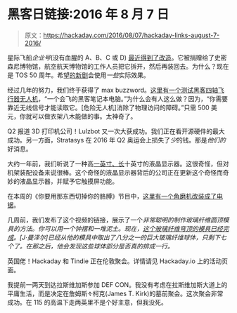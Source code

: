 # 黑客日链接:2016 年 8 月 7 日

> 原文：<https://hackaday.com/2016/08/07/hackaday-links-august-7-2016/>

星际飞船*企业号*(没有血腥的 A、B、C 或 D) [最近得到了改造](https://vimeo.com/176999007)。它被捐赠给了史密森尼博物馆，航空航天博物馆的工作人员把它拆开，然后再装回去。为什么？现在是 TOS 50 周年。希望[的新剧](http://screenrant.com/star-trek-discovery-cbs-timeline-original-series/)会使用*一些*实际效果。

经过几年的努力，我们终于获得了 max buzzword。[这里有一个测试黑客四轴飞行器无人机](http://www.digitaltrends.com/cool-tech/danger-drone-hacker-laptop/)，“一个会飞的黑客笔记本电脑。”为什么会有人这么做？因为，“你需要靠近无线信号才能读取它。[危险无人机]消除了物理访问的障碍。”只需 500 美元，你就可以做衣架八木能做的事。太神奇了。

Q2 报道 3D 打印机公司！Lulzbot 又一次大获成功。我们正在看开源硬件的最大成功。另一方面，Stratasys 在 2016 年 Q2 奥运会上损失了*少*的钱。那是*他们的*好消息。

大约一年前，我们听说了一种高[一英寸、长](http://hackaday.com/2015/03/07/new-part-day-really-really-wide-screens/)十英寸的液晶显示器。这很奇怪，但对机架装配设备来说很棒。这个奇怪的液晶显示器背后的公司正在更新这个奇怪而奇妙的液晶显示器，并赋予它触摸屏功能。

在本周的《你要用那东西切掉你的胳膊》节目中，[这里有一个角磨机改装成了电锯](https://www.youtube.com/watch?v=Y6lz7Svut7g)。

几周前，我们发布了这个视频的链接，展示了一个*非常聪明的制作玻璃纤维圆顶模具的方法。你可以用一个钟摆和一堆泥土。现在，[这个玻璃纤维穹顶的模具已经完成](https://www.youtube.com/watch?v=kb1SOXJ89qQ)。[J·曼泽尔]已经从他的模具中取出了八分之一的巨大玻璃纤维球体，只剩下七个了。在那之后，他会发现这些球体部分是否真的排成一行。*

英国佬！Hackaday 和 Tindie 正在伦敦聚会。详情请见 Hackaday.io 上的活动页面。

我提前一两天到达拉斯维加斯参加 DEF CON。我没有考虑在拉斯维加斯大道上的平庸生活，而是决定在詹姆斯·t·柯克(James T. Kirk)的墓前聚会。这次聚会非常成功。在 115 的高温下走两英里不是个好主意，但我没死。
